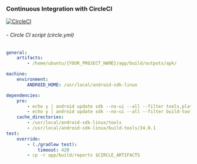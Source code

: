 ### Continuous Integration with CircleCI

[![CircleCI](https://circleci.com/gh/WeRockStar/AndroidCircleCI.svg?style=svg)](https://circleci.com/gh/WeRockStar/AndroidCircleCI)

###### - Circle CI script (circle.yml)
```yaml
general:
    artifacts:
        - /home/ubuntu/{YOUR_PROJECT_NAME}/app/build/outputs/apk/

machine:
    environment:
        ANDROID_HOME: /usr/local/android-sdk-linux

dependencies:
    pre:
        - echo y | android update sdk --no-ui --all --filter tools,platform-tools,android-23,extra-google-m2repository,extra-android-support
        - echo y | android update sdk --no-ui --all --filter build-tools-24.0.1
    cache_directories:
        - /usr/local/android-sdk-linux/tools
        - /usr/local/android-sdk-linux/build-tools/24.0.1
test:
    override:
        - (./gradlew test):
            timeout: 420
        - cp -r app/build/reports $CIRCLE_ARTIFACTS
```